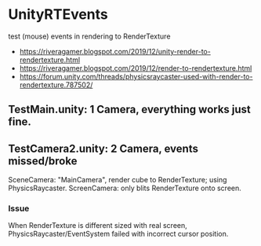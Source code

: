 # UnityRTEvents
test (mouse) events in rendering to RenderTexture
- https://riveragamer.blogspot.com/2019/12/unity-render-to-rendertexture.html
- https://riveragamer.blogspot.com/2019/12/render-to-rendertexture.html
- https://forum.unity.com/threads/physicsraycaster-used-with-render-to-rendertexture.787502/


## TestMain.unity: 1 Camera, everything works just fine.

## TestCamera2.unity: 2 Camera, events missed/broke
SceneCamera: "MainCamera", render cube to RenderTexture; using PhysicsRaycaster.
ScreenCamera: only blits RenderTexture onto screen.
### Issue 
When RenderTexture is different sized with real screen, PhysicsRaycaster/EventSystem failed with incorrect cursor position.

